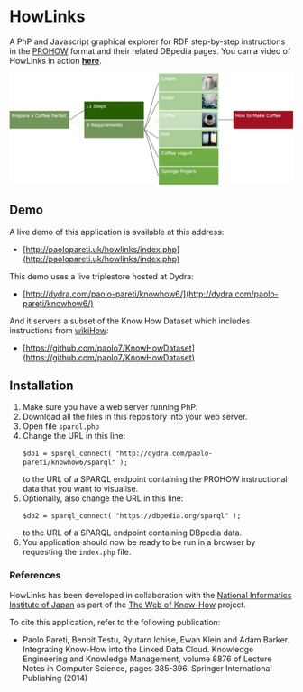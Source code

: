 # HowLinks

A PhP and Javascript graphical explorer for RDF step-by-step instructions in the [PROHOW](http://w3id.org/prohow#) format and their related DBpedia pages. You can a video of HowLinks in action [**here**](https://github.com/paolo7/howlinks/blob/master/videos/howlinks.flv).

![Screenshot](https://github.com/paolo7/howlinks/blob/master/HowLinksScreenshot.jpg)

## Demo

A live demo of this application is available at this address:
* [http://paolopareti.uk/howlinks/index.php](http://paolopareti.uk/howlinks/index.php)

This demo uses a live triplestore hosted at Dydra:
* [http://dydra.com/paolo-pareti/knowhow6/](http://dydra.com/paolo-pareti/knowhow6/)

And it servers a subset of the Know How Dataset which includes instructions from [wikiHow](http://www.wikihow.com/):
* [https://github.com/paolo7/KnowHowDataset](https://github.com/paolo7/KnowHowDataset)

## Installation

1. Make sure you have a web server running PhP.
2. Download all the files in this repository into your web server.
3. Open file `sparql.php`
4. Change the URL in this line:
    ```
    $db1 = sparql_connect( "http://dydra.com/paolo-pareti/knowhow6/sparql" );
    ```
    to the URL of a SPARQL endpoint containing the PROHOW instructional data that you want to visualise.
5. Optionally, also change the URL in this line:
    ```
    $db2 = sparql_connect( "https://dbpedia.org/sparql" );
    ```
    to the URL of a SPARQL endpoint containing DBpedia data.
6. You application should now be ready to be run in a browser by requesting the `index.php` file.

### References

HowLinks has been developed in collaboration with the [National Informatics Institute of Japan](http://ri-www.nii.ac.jp/HowLinks/index.html) as part of the [The Web of Know-How](http://homepages.inf.ed.ac.uk/s1054760/prohow/index.htm) project.

To cite this application, refer to the following publication:
* Paolo Pareti, Benoit Testu, Ryutaro Ichise, Ewan Klein and Adam Barker. Integrating Know-How into the Linked Data Cloud. Knowledge Engineering and Knowledge Management, volume 8876 of Lecture Notes in Computer Science, pages 385-396. Springer International Publishing (2014) 
